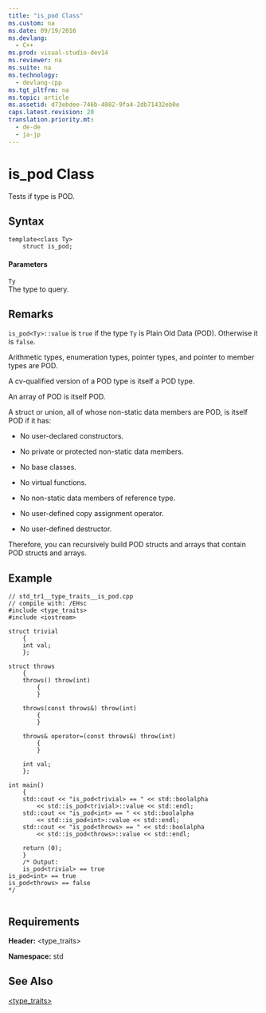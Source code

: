 ```yaml
---
title: "is_pod Class"
ms.custom: na
ms.date: 09/19/2016
ms.devlang: 
  - C++
ms.prod: visual-studio-dev14
ms.reviewer: na
ms.suite: na
ms.technology: 
  - devlang-cpp
ms.tgt_pltfrm: na
ms.topic: article
ms.assetid: d73ebdee-746b-4082-9fa4-2db71432eb0e
caps.latest.revision: 20
translation.priority.mt: 
  - de-de
  - ja-jp
---
```

# is_pod Class
Tests if type is POD.  
  
## Syntax  
  
```  
template<class Ty>  
    struct is_pod;  
```  
  
#### Parameters  
 `Ty`  
 The type to query.  
  
## Remarks  
 `is_pod<Ty>::value` is `true` if the type `Ty` is Plain Old Data (POD). Otherwise it is `false`.  
  
 Arithmetic types, enumeration types, pointer types, and pointer to member types are POD.  
  
 A cv-qualified version of a POD type is itself a POD type.  
  
 An array of POD is itself POD.  
  
 A struct or union, all of whose non-static data members are POD, is itself POD if it has:  
  
-   No user-declared constructors.  
  
-   No private or protected non-static data members.  
  
-   No base classes.  
  
-   No virtual functions.  
  
-   No non-static data members of reference type.  
  
-   No user-defined copy assignment operator.  
  
-   No user-defined destructor.  
  
 Therefore, you can recursively build POD structs and arrays that contain POD structs and arrays.  
  
## Example  
  
```  
// std_tr1__type_traits__is_pod.cpp   
// compile with: /EHsc   
#include <type_traits>   
#include <iostream>   
  
struct trivial   
    {   
    int val;   
    };   
  
struct throws   
    {   
    throws() throw(int)   
        {   
        }   
  
    throws(const throws&) throw(int)   
        {   
        }   
  
    throws& operator=(const throws&) throw(int)   
        {   
        }   
  
    int val;   
    };   
  
int main()   
    {   
    std::cout << "is_pod<trivial> == " << std::boolalpha   
        << std::is_pod<trivial>::value << std::endl;   
    std::cout << "is_pod<int> == " << std::boolalpha   
        << std::is_pod<int>::value << std::endl;   
    std::cout << "is_pod<throws> == " << std::boolalpha   
        << std::is_pod<throws>::value << std::endl;   
  
    return (0);   
    }   
    /* Output:  
    is_pod<trivial> == true  
is_pod<int> == true  
is_pod<throws> == false  
*/  
  
```  
  
## Requirements  
 **Header:** <type_traits>  
  
 **Namespace:** std  
  
## See Also  
 [<type_traits>](../vs140/-type_traits-.md)
